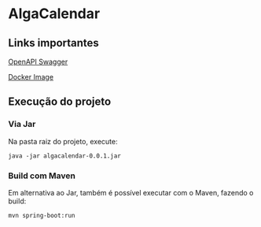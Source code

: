 # AlgaCalendar

## Links importantes
[OpenAPI Swagger](https://app.swaggerhub.com/apis/AlgaWorks/AlgaCalendar/1.0)

[Docker Image](https://hub.docker.com/r/algaworks/algacalendar-api)

## Execução do projeto

### Via Jar
Na pasta raiz do projeto, execute:
```shell
java -jar algacalendar-0.0.1.jar
```

### Build com Maven
Em alternativa ao Jar, também é possível executar com o Maven, fazendo o build:
```shell
mvn spring-boot:run
```
